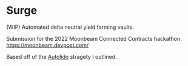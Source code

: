 # Surge

(WIP) Automated delta neutral yield farming vaults.

Submission for the 2022 Moonbeam Connected Contracts hackathon. https://moonbeam.devpost.com/

Based off of the [Autolido](https://docs.google.com/document/d/1wQ-vzP7TlSUF-PgjePvF3JFit6_0J2Mg8zCSrj5tKfc/edit?usp=sharing) stragety I outlined.
